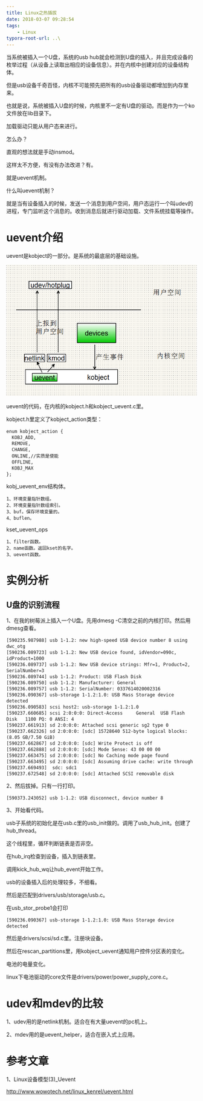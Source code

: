 ```yaml
---
title: Linux之热插拔
date: 2018-03-07 09:28:54
tags:
	- Linux
typora-root-url: ..\
---
```




当系统被插入一个U盘，系统的usb hub就会检测到U盘的插入，并且完成设备的枚举过程（从设备上读取出相应的设备信息）。并在内核中创建对应的设备结构体。

但是usb设备千奇百怪，内核不可能预先把所有的usb设备驱动都增加到内存里来。

也就是说，系统被插入U盘的时候，内核里不一定有U盘的驱动。而是作为一个ko文件放在lib目录下。

加载驱动只能从用户态来进行。

怎么办？

直观的想法就是手动insmod。

这样太不方便，有没有办法改进？有。

就是uevent机制。

什么叫uevent机制？

就是当有设备插入的时候，发送一个消息到用户空间，用户态运行一个叫udev的进程，专门监听这个消息的。收到消息后就进行驱动加载、文件系统挂载等操作。

# uevent介绍

uevent是kobject的一部分。是系统的最底层的基础设施。

![Linux热插拔](/images/Linux热插拔.png)



uevent的代码，在内核的kobject.h和kobject_uevent.c里。

kobject.h里定义了kobject_action类型：

```
enum kobject_action {
  KOBJ_ADD,
  REMOVE,
  CHANGE,
  ONLINE,//实质是使能
  OFFLINE,
  KOBJ_MAX
};
```

kobj_uevent_env结构体。

```
1、环境变量指针数组。
2、环境变量指针数组索引。
3、buf。保存环境变量的。
4、buflen。
```

kset_uevent_ops

```
1、filter函数。
2、name函数。返回kset的名字。
3、uevent函数。
```



# 实例分析



## U盘的识别流程

1、在我的树莓派上插入一个U盘。先用dmesg -C清空之前的内核打印。然后用dmesg查看。

```
[590235.987988] usb 1-1.2: new high-speed USB device number 8 using dwc_otg
[590236.089723] usb 1-1.2: New USB device found, idVendor=090c, idProduct=1000
[590236.089737] usb 1-1.2: New USB device strings: Mfr=1, Product=2, SerialNumber=3
[590236.089744] usb 1-1.2: Product: USB Flash Disk
[590236.089750] usb 1-1.2: Manufacturer: General
[590236.089757] usb 1-1.2: SerialNumber: 0337614020002316
[590236.090367] usb-storage 1-1.2:1.0: USB Mass Storage device detected
[590236.090583] scsi host2: usb-storage 1-1.2:1.0
[590237.660685] scsi 2:0:0:0: Direct-Access     General  USB Flash Disk   1100 PQ: 0 ANSI: 4
[590237.661913] sd 2:0:0:0: Attached scsi generic sg2 type 0
[590237.662326] sd 2:0:0:0: [sdc] 15728640 512-byte logical blocks: (8.05 GB/7.50 GiB)
[590237.662867] sd 2:0:0:0: [sdc] Write Protect is off
[590237.662888] sd 2:0:0:0: [sdc] Mode Sense: 43 00 00 00
[590237.663475] sd 2:0:0:0: [sdc] No Caching mode page found
[590237.663495] sd 2:0:0:0: [sdc] Assuming drive cache: write through
[590237.669493]  sdc: sdc1
[590237.672548] sd 2:0:0:0: [sdc] Attached SCSI removable disk
```

2、然后拔掉。只有一行打印。

```
[590373.243052] usb 1-1.2: USB disconnect, device number 8
```

3、开始看代码。

usb子系统的初始化是在usb.c里的usb_init做的。调用了usb_hub_init。创建了hub_thread。

这个线程里，循环判断链表是否非空。

在hub_irq检查到设备，插入到链表里。

调用kick_hub_wq让hub_event开始工作。

usb的设备插入后的处理较多，不细看。

然后是匹配到drivers/usb/storage/usb.c。

在usb_stor_probe1会打印

```
[590236.090367] usb-storage 1-1.2:1.0: USB Mass Storage device detected
```

然后是drivers/scsi/sd.c里。注册块设备。

然后在rescan_partitions里，用kobject_uevent通知用户控件分区表的变化。



电池的电量变化。

linux下电池驱动的core文件是drivers/power/power_supply_core.c。



# udev和mdev的比较

1、udev用的是netlink机制。适合在有大量uevent的pc机上。

2、mdev用的是uevent_helper，适合在嵌入式上应用。



# 参考文章

1、Linux设备模型(3)_Uevent

http://www.wowotech.net/linux_kenrel/uevent.html